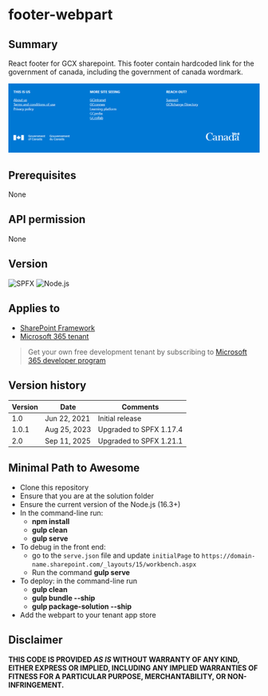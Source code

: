 # footer-webpart

## Summary

React footer for GCX sharepoint. This footer contain hardcoded link for the government of canada, including the government of canada wordmark.

![gcxchange-gcéchange footer](./assets/gcx-footer.PNG)

## Prerequisites

None

## API permission
None

## Version 

![SPFX](https://img.shields.io/badge/SPFX-1.17.4-green.svg)
![Node.js](https://img.shields.io/badge/Node.js-v16.3+-green.svg)

## Applies to

- [SharePoint Framework](https://aka.ms/spfx)
- [Microsoft 365 tenant](https://docs.microsoft.com/en-us/sharepoint/dev/spfx/set-up-your-developer-tenant)

> Get your own free development tenant by subscribing to [Microsoft 365 developer program](http://aka.ms/o365devprogram)

## Version history

Version|Date|Comments
-------|----|--------
1.0|Jun 22, 2021|Initial release
1.0.1  | Aug 25, 2023 | Upgraded to SPFX 1.17.4
2.0    | Sep 11, 2025 | Upgraded to SPFX 1.21.1


## Minimal Path to Awesome

- Clone this repository
- Ensure that you are at the solution folder
- Ensure the current version of the Node.js (16.3+)
- In the command-line run:
  - **npm install**
  - **gulp clean**
  - **gulp serve**
- To debug in the front end:
  - go to the `serve.json` file and update `initialPage` to `https://domain-name.sharepoint.com/_layouts/15/workbench.aspx`
  - Run the command **gulp serve**
- To deploy: in the command-line run
  - **gulp clean**
  - **gulp bundle --ship**
  - **gulp package-solution --ship**
- Add the webpart to your tenant app store

## Disclaimer

**THIS CODE IS PROVIDED *AS IS* WITHOUT WARRANTY OF ANY KIND, EITHER EXPRESS OR IMPLIED, INCLUDING ANY IMPLIED WARRANTIES OF FITNESS FOR A PARTICULAR PURPOSE, MERCHANTABILITY, OR NON-INFRINGEMENT.**